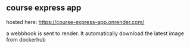 ## course express app

hosted here: https://course-express-app.onrender.com/

a webbhook is sent to render. It automatically download the latest image from dockerhub

